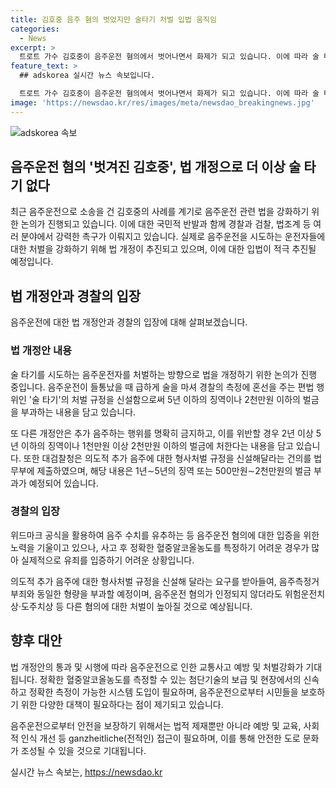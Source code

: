 ```yaml
---
title: 김호중 음주 혐의 벗었지만 술타기 처벌 입법 움직임
categories:
  - News
excerpt: >
  트로트 가수 김호중이 음주운전 혐의에서 벗어나면서 화제가 되고 있습니다. 이에 따라 술 타기를 시도하는 음주운전자를 처벌하는 방향으로 입법이 추진되고 있으며, 이에 대한 국민적 공분과 함께 법 강화를 촉구하는 목소리가 높아지고 있습니다. 또한, 김호중 사건을 계기로 음주운전 처벌 관련 법안이 제안되었으며, 법조계와 경찰 사이에서 음주운전에 대한 입장이 대립되고 있습니다. (정리 길이: 152자)
feature_text: >
  ## adskorea 실시간 뉴스 속보입니다.

  트로트 가수 김호중이 음주운전 혐의에서 벗어나면서 화제가 되고 있습니다. 이에 따라 술 타기를 시도하는 음주운전자를 처벌하는 방향으로 입법이 추진되고 있으며, 이에 대한 국민적 공분과 함께 법 강화를 촉구하는 목소리가 높아지고 있습니다. 또한, 김호중 사건을 계기로 음주운전 처벌 관련 법안이 제안되었으며, 법조계와 경찰 사이에서 음주운전에 대한 입장이 대립되고 있습니다. (정리 길이: 152자)
image: 'https://newsdao.kr/res/images/meta/newsdao_breakingnews.jpg'
---
```


<p><img src="https://newsdao.kr/res/images/meta/newsdao_breakingnews.jpg" alt="adskorea 속보" /></p>

<h2 data-ke-size="size26">음주운전 혐의 '벗겨진 김호중', 법 개정으로 더 이상 술 타기 없다</h2>

<p data-ke-size="size16">최근 음주운전으로 소송을 건 김호중의 사례를 계기로 음주운전 관련 법을 강화하기 위한 논의가 진행되고 있습니다. 이에 대한 국민적 반발과 함께 경찰과 검찰, 법조계 등 여러 분야에서 강력한 촉구가 이뤄지고 있습니다. 실제로 음주운전을 시도하는 운전자들에 대한 처벌을 강화하기 위해 법 개정이 추진되고 있으며, 이에 대한 입법이 적극 추진될 예정입니다.</p>

<h2 data-ke-size="size24">법 개정안과 경찰의 입장</h2>

<p data-ke-size="size16">음주운전에 대한 법 개정안과 경찰의 입장에 대해 살펴보겠습니다.</p>

<h3 data-ke-size="size22">법 개정안 내용</h3>

<p data-ke-size="size16">술 타기를 시도하는 음주운전자를 처벌하는 방향으로 법을 개정하기 위한 논의가 진행 중입니다. 음주운전이 들통났을 때 급하게 술을 마셔 경찰의 측정에 혼선을 주는 편법 행위인 '술 타기'의 처벌 규정을 신설함으로써 5년 이하의 징역이나 2천만원 이하의 벌금을 부과하는 내용을 담고 있습니다.</p>

<p data-ke-size="size16">또 다른 개정안은 추가 음주하는 행위를 명확히 금지하고, 이를 위반할 경우 2년 이상 5년 이하의 징역이나 1천만원 이상 2천만원 이하의 벌금에 처한다는 내용을 담고 있습니다. 또한 대검찰청은 의도적 추가 음주에 대한 형사처벌 규정을 신설해달라는 건의를 법무부에 제출하였으며, 해당 내용은 1년∼5년의 징역 또는 500만원∼2천만원의 벌금 부과가 예정되어 있습니다.</p>

<h3 data-ke-size="size22">경찰의 입장</h3>

<p data-ke-size="size16">위드마크 공식을 활용하여 음주 수치를 유추하는 등 음주운전 혐의에 대한 입증을 위한 노력을 기울이고 있으나, 사고 후 정확한 혈중알코올농도를 특정하기 어려운 경우가 많아 실제적으로 유죄를 입증하기 어려운 상황입니다.</p>

<p data-ke-size="size16">의도적 추가 음주에 대한 형사처벌 규정을 신설해 달라는 요구를 받아들여, 음주측정거부죄와 동일한 형량을 부과할 예정이며, 음주운전 혐의가 인정되지 않더라도 위험운전치상·도주치상 등 다른 혐의에 대한 처벌이 높아질 것으로 예상됩니다.</p>

<h2 data-ke-size="size24">향후 대안</h2>

<p data-ke-size="size16">법 개정안의 통과 및 시행에 따라 음주운전으로 인한 교통사고 예방 및 처벌강화가 기대됩니다. 정확한 혈중알코올농도를 측정할 수 있는 첨단기술의 보급 및 현장에서의 신속하고 정확한 측정이 가능한 시스템 도입이 필요하며, 음주운전으로부터 시민들을 보호하기 위한 다양한 대책이 필요하다는 점이 제기되고 있습니다.</p>

<p data-ke-size="size16">음주운전으로부터 안전을 보장하기 위해서는 법적 제재뿐만 아니라 예방 및 교육, 사회적 인식 개선 등 ganzheitliche(전적인) 접근이 필요하며, 이를 통해 안전한 도로 문화가 조성될 수 있을 것으로 기대됩니다.</p>
실시간 뉴스 속보는, <a href="https://newsdao.kr" rel="dofollow">https://newsdao.kr</a>


